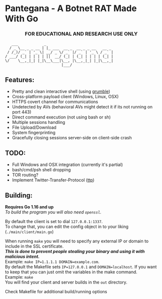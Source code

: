 # Pantegana - A Botnet RAT Made With Go
### <center>FOR EDUCATIONAL AND RESEARCH USE ONLY</center>  

```
   ___            _                               
  / _ \__ _ _ __ | |_ ___  __ _  __ _ _ __   __ _ 
 / /_)/ _` | '_ \| __/ _ \/ _` |/ _` | '_ \ / _` |
/ ___/ (_| | | | | ||  __/ (_| | (_| | | | | (_| |
\/    \__,_|_| |_|\__\___|\__, |\__,_|_| |_|\__,_|
                          |___/                   
```

## Features:
 - Pretty and clean interactive shell (using <a href="https://github.com/desertbit/grumble" target="_blank">grumble</a>)
 - Cross-platform payload client (Windows, Linux, OSX)
 - HTTPS covert channel for communications
 - Undetected by AVs (behavioral AVs might detect it if its not running on port 443)
 - Direct command execution (not using bash or sh)
 - Multiple sessions handling
 - File Upload/Download
 - System fingerprinting
 - Gracefully closing sessions server-side on client-side crash

## TODO:
 - Full Windows and OSX integration (currently it's partial)
 - bash/cmd/psh shell dropping
 - TOR routing?
 - Implement Twitter-Transfer-Protocol (<a href="https://github.com/elleven11/twitter-transfer-protocol" target="_blank">ttp</a>)

## Building:
**Requires Go 1.16 and up**  
*To build the program you will also need `openssl`.*  

By default the client is set to dial `127.0.0.1:1337`.  
To change that, you can edit the config object in to your liking (`./main/client/main.go`)  

When running `make` you will need to specify any external IP or domain to include in the SSL certificate.  
***This is done to prevent people stealing your binary and using it with malicious intent.***  
Example: `make IP=1.1.1.1 DOMAIN=example.com`.  
By default the Makefile sets `IP=127.0.0.1` and `DOMAIN=localhost`. If you want to keep that you can just omit the variables in the make command.  
Example: `make`    
You will find your client and server builds in the `out` directory.  

Check Makefile for additional build/running options  
